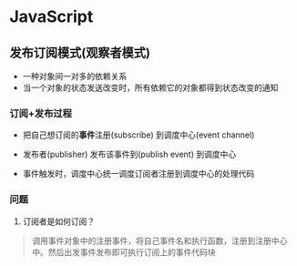 # JavaScript

## 发布订阅模式(观察者模式)

- 一种对象间一对多的依赖关系
- 当一个对象的状态发送改变时，所有依赖它的对象都得到状态改变的通知

### 订阅+发布过程

- 把自己想订阅的**事件**注册(subscribe) 到调度中心(event channel)

- 发布者(publisher) 发布该事件到(publish event) 到调度中心

- 事件触发时，调度中心统一调度订阅者注册到调度中心的处理代码

### 问题

1. 订阅者是如何订阅？

> 调用事件对象中的注册事件，将自己事件名和执行函数，注册到注册中心中。然后出发事件发布即可执行订阅上的事件代码块
